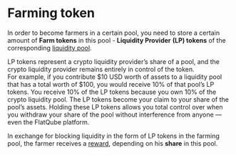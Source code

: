 # Farming token

In order to become farmers in a certain pool, you need to store a certain amount of **Farm tokens** in this pool - **Liquidity Provider** **(LP) tokens** of the corresponding [liquidity pool](../../pools/).

LP tokens represent a crypto liquidity provider’s share of a pool, and the crypto liquidity provider remains entirely in control of the token.\
For example, if you contribute $10 USD worth of assets to a liquidity pool that has a total worth of $100, you would receive 10% of that pool’s LP tokens. You receive 10% of the LP tokens because you own 10% of the crypto liquidity pool. The LP tokens become your claim to your share of the pool’s assets. Holding these LP tokens allows you total control over when you withdraw your share of the pool without interference from anyone — even the FlatQube platform.

In exchange for blocking liquidity in the form of LP tokens in the farming pool, the farmer receives a [reward](reward-token.md), depending on his **share** in this pool.
